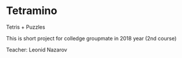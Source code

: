 # Tetramino

Tetris + Puzzles 

This is short project for colledge groupmate in 2018 year (2nd course)

Teacher: Leonid Nazarov
